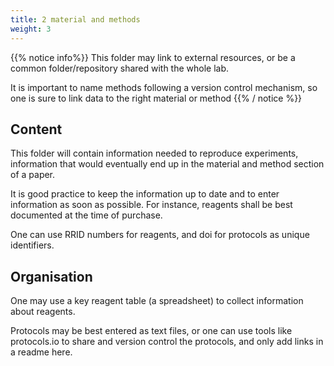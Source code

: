 ```yaml
---
title: 2 material and methods
weight: 3
---
```


{{% notice info%}}
This folder may link to external resources, or be a common folder/repository shared with the whole lab.

It is important to name methods following a version control mechanism, so one is sure to link data to the right material or method
{{% / notice %}}

## Content

This folder will contain information needed to reproduce experiments, information that would eventually end up in the material and method section of a paper.

It is good practice to keep the information up to date and to enter information as soon as possible. For instance, reagents shall be best documented at the time of purchase.

One can use RRID numbers for reagents, and doi for protocols as unique identifiers.

## Organisation

One may use a key reagent table (a spreadsheet) to collect information about reagents.

Protocols may be best entered as text files, or one can use tools like protocols.io to share and version control the protocols, and only add links in a readme here.

